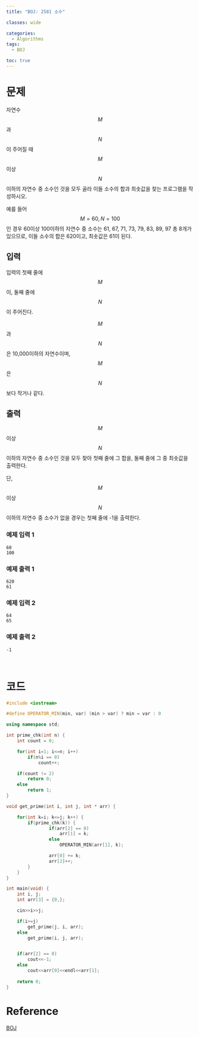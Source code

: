 ```yaml
---
title: "BOJ: 2581 소수"

classes: wide

categories:
  - Algorithms
tags:
  - BOJ

toc: true
---
```


# 문제

자연수 $$M$$과 $$N$$이 주어질 때 $$M$$이상 $$N$$이하의 자연수 중 소수인 것을 모두 골라 이들 소수의 합과 최솟값을 찾는 프로그램을 작성하시오.

예를 들어 $$M=60, N=100$$인 경우 60이상 100이하의 자연수 중 소수는 61, 67, 71, 73, 79, 83, 89, 97 총 8개가 있으므로, 이들 소수의 합은 620이고, 최솟값은 61이 된다.

## 입력

입력의 첫째 줄에 $$M$$이, 둘째 줄에 $$N$$이 주어진다.

$$M$$과 $$N$$은 10,000이하의 자연수이며, $$M$$은 $$N$$보다 작거나 같다.

## 출력

$$M$$이상 $$N$$이하의 자연수 중 소수인 것을 모두 찾아 첫째 줄에 그 합을, 둘째 줄에 그 중 최솟값을 출력한다.

단, $$M$$이상 $$N$$이하의 자연수 중 소수가 없을 경우는 첫째 줄에 -1을 출력한다.

### 예제 입력 1

```shell
60
100
```

### 예제 출력 1

```shell
620
61
```

### 예제 입력 2

```shell
64
65
```

### 예제 출력 2

```shell
-1
```

<br/>

# 코드

```cpp
#include <iostream>

#define OPERATOR_MIN(min, var) (min > var) ? min = var : 0

using namespace std;

int prime_chk(int n) {
    int count = 0;

    for(int i=1; i<=n; i++)
        if(n%i == 0)
            count++;

    if(count != 2)
        return 0;
    else
        return 1;
}

void get_prime(int i, int j, int * arr) {

    for(int k=i; k<=j; k++) {
        if(prime_chk(k)) {
                if(arr[2] == 0)
                    arr[1] = k;
                else
                    OPERATOR_MIN(arr[1], k);

                arr[0] += k;
                arr[2]++;
        }
    }
}

int main(void) {
    int i, j;
    int arr[3] = {0,};

    cin>>i>>j;

    if(i>=j)
        get_prime(j, i, arr);
    else
        get_prime(i, j, arr);


    if(arr[2] == 0)
        cout<<-1;
    else
        cout<<arr[0]<<endl<<arr[1];
    
    return 0;
}
```

# Reference

[BOJ](https://www.acmicpc.net/problem/2581)